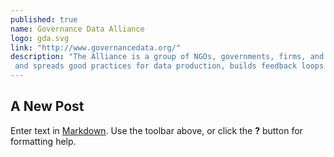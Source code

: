 ```yaml
---
published: true
name: Governance Data Alliance
logo: gda.svg
link: "http://www.governancedata.org/"
description: "The Alliance is a group of NGOs, governments, firms, and donors who are serious about improving the quality, availability, breadth, and use of governance data. The Alliance identifies
 and spreads good practices for data production, builds feedback loops between data users and data producers, and drives down the time and cost to produce data."
---
```


## A New Post

Enter text in [Markdown](http://daringfireball.net/projects/markdown/). Use the toolbar above, or click the **?** button for formatting help.

